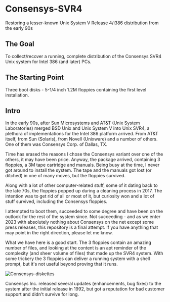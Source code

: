 # Consensys-SVR4
Restoring a lesser-known Unix System V Release 4/i386 distribution from the early 90s 

## The Goal ##
To collect/recover a running, complete distribution of the Consensys SVR4 Unix system for Intel 386 (and later) PCs.

## The Starting Point ##
Three boot disks - 5-1/4 inch 1.2M floppies containing the first level installation.

## Intro ##
In the early 90s, after Sun Microsystems and AT&T (Unix System Laboratories) merged BSD Unix and Unix System V into Unix SVR4, a plethora of implementations for the Intel 386 platform arrived. From AT&T itself, from Sun (Solaris), from Novell (Unixware) and a number of others. One of them was Consensys Corp. of Dallas, TX.

Time has erased the reasons I chose the Consensys variant over one of the others, it may have been price. Anyway, the package arrived, containing 3 floppies, a 3M tape cartridge and manuals. Being busy at the time, I never got around to install the system. The tape and the manuals got lost (or ditched) in one of many moves, but the floppies survived.

Along with a lot of other computer-related stuff, some of it dating back to the late 70s, the floppies popped up during a cleaning process in 2017. The intention was to get rid of all or most of it, but curiosity won and a lot of stuff survived, including the Consensys floppies.

I attempted to boot them, succeeded to some degree and have been on the outlook for the rest of the system since. Not succeeding - and as we enter 2023 with absolutely nothing about Consensys on the net except some press releases, this repository is a final attempt. If you have anything that may point in the right direction, please let me know.

What we have here is a good start. The 3 floppies contain an amazing number of files, and looking at the content is an apt reminder of the complexity (and sheer volume of files) that made up the SVR4 system. With some trickery the 3 floppies can deliver a running system with a shell prompt, but it's not useful beyond proving that it runs.

![Consensys-diskettes](https://user-images.githubusercontent.com/3629880/211197261-0c3f907a-3a04-4f0c-9943-84782dd43199.jpeg)

Consensys Inc. released several updates (enhancements, bug fixes) to the system after the initial release in 1992, but got a reputation for bad customer support and didn't survive for long.
